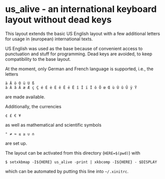 us_alive - an international keyboard layout without dead keys
=============================================================

This layout extends the basic US English layout with a few additional
letters for usage in (european) international texts.

US English was used as the base because of convenient access to
punctuation and stuff for programming. Dead keys are avoided, to keep
compatibility to the base layout.

At the moment, only German and French language is supported,
i.e., the letters

    ä Ä ö Ö ü Ü ß
    à À â Â æ Æ ç Ç é É è È ê Ê ë Ë î Î ï Ï ô Ô œ Œ ù Ù û Û ÿ Ÿ

are made available.

Additionally, the currencies

    ¢ £ € ¥

as well as mathematical and scientific symbols

    ° ≠ ≈ ≤ ≥ ∪ ∩

are set up.


The layout can be activated from this directory (`HERE=$(pwd)`) with

    $ setxkbmap -I${HERE} us_alive -print | xkbcomp -I${HERE} - $DISPLAY

which can be automated by putting this line into `~/.xinitrc`.
